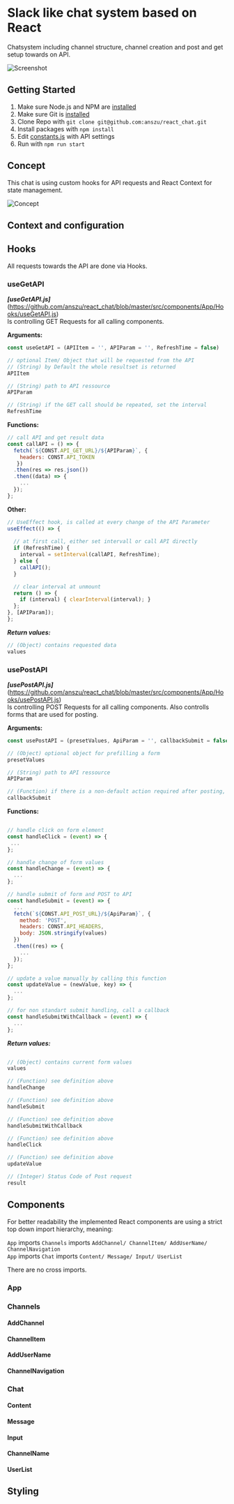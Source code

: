 # Slack like chat system based on React

Chatsystem including channel structure, channel creation and post and get setup towards on API. 

![Screenshot](https://github.com/anszu/react_chat/blob/master/screenshots/screen.png?raw=true)

## Getting Started

1. Make sure Node.js and NPM are [installed](https://nodejs.org/en/download/) 
2. Make sure Git is [installed](https://git-scm.com/book/en/v2/Getting-Started-Installing-Git)
3. Clone Repo with ```git clone git@github.com:anszu/react_chat.git```
4. Install packages with ```npm install```
5. Edit [constants.js](https://github.com/anszu/react_chat/blob/master/src/components/App/constants.js) with API settings
6. Run with ```npm run start```

## Concept

This chat is using custom hooks for API requests and React Context for state management.

![Concept](https://github.com/anszu/react_chat/blob/master/screenshots/concept.png)

## Context and configuration

## Hooks

All requests towards the API are done via Hooks.

### useGetAPI

***[useGetAPI.js]***(https://github.com/anszu/react_chat/blob/master/src/components/App/Hooks/useGetAPI.js)  
Is controlling GET Requests for all calling components.

**Arguments:**
```javascript
const useGetAPI = (APIItem = '', APIParam = '', RefreshTime = false)

// optional Item/ Object that will be requested from the API 
// (String) by Default the whole resultset is returned
APIItem 

// (String) path to API ressource
APIParam

// (String) if the GET call should be repeated, set the interval
RefreshTime
```

**Functions:**
```javascript
// call API and get result data
const callAPI = () => {
  fetch(`${CONST.API_GET_URL}/${APIParam}`, {
    headers: CONST.API_TOKEN
   })
  .then(res => res.json())
  .then((data) => {
    ...
  });
};
```

**Other:**
```javascript
// UseEffect hook, is called at every change of the API Parameter
useEffect(() => {
        
  // at first call, either set intervall or call API directly
  if (RefreshTime) {
    interval = setInterval(callAPI, RefreshTime);
  } else {
    callAPI();
  }

  // clear interval at unmount
  return () => {
    if (interval) { clearInterval(interval); }
  };
}, [APIParam]);
};
```

***Return values:***
```javascript
// (Object) contains requested data
values
```

### usePostAPI

***[usePostAPI.js]***(https://github.com/anszu/react_chat/blob/master/src/components/App/Hooks/usePostAPI.js)  
Is controlling POST Requests for all calling components. Also controlls forms that are used for posting.

**Arguments:**
```javascript
const usePostAPI = (presetValues, ApiParam = '', callbackSubmit = false)

// (Object) optional object for prefilling a form
presetValues

// (String) path to API ressource
APIParam

// (Function) if there is a non-default action required after posting, it can be set here
callbackSubmit
```

**Functions:**
```javascript

// handle click on form element
const handleClick = (event) => {
 ...
};

// handle change of form values
const handleChange = (event) => {
  ...
};

// handle submit of form and POST to API
const handleSubmit = (event) => {
  ...
  fetch(`${CONST.API_POST_URL}/${ApiParam}`, {
    method: 'POST',
    headers: CONST.API_HEADERS,
    body: JSON.stringify(values)
  })
  .then((res) => {
    ...
  });
};

// update a value manually by calling this function
const updateValue = (newValue, key) => {
  ...
};

// for non standart submit handling, call a callback
const handleSubmitWithCallback = (event) => {
  ...
};
```

***Return values:***
```javascript

// (Object) contains current form values
values

// (Function) see definition above
handleChange

// (Function) see definition above
handleSubmit

// (Function) see definition above
handleSubmitWithCallback

// (Function) see definition above
handleClick

// (Function) see definition above
updateValue

// (Integer) Status Code of Post request
result
```

## Components

For better readability the implemented React components are using a strict top down import hierarchy, meaning: 

```App``` imports ```Channels``` imports ```AddChannel/ ChannelItem/ AddUserName/ ChannelNavigation```  
```App``` imports ```Chat``` imports ```Content/ Message/ Input/ UserList```

There are no cross imports.

### App

### Channels
#### AddChannel
#### ChannelItem
#### AddUserName
#### ChannelNavigation

### Chat
#### Content
#### Message
#### Input
#### ChannelName
#### UserList

## Styling



